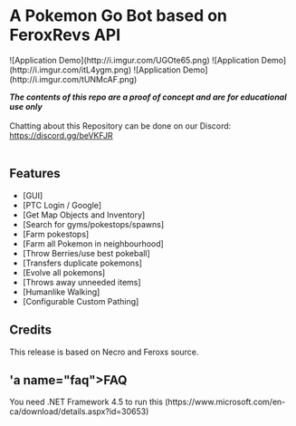 <!-- title -->
<h1>A Pokemon Go Bot based on FeroxRevs API</h1>
![Application Demo](http://i.imgur.com/UGOte65.png)
![Application Demo](http://i.imgur.com/itL4ygm.png)
![Application Demo](http://i.imgur.com/tUNMcAF.png)

<!-- disclaimer -->
<strong><em>The contents of this repo are a proof of concept and are for educational use only</em></strong>
<br/><br/>
Chatting about this Repository can be done on our Discord: https://discord.gg/beVKFJR<br/>
<br/>

<h2><a name="features">Features</a></h2>

 - [GUI]
 - [PTC Login / Google]
 - [Get Map Objects and Inventory]
 - [Search for gyms/pokestops/spawns]
 - [Farm pokestops]
 - [Farm all Pokemon in neighbourhood]
 - [Throw Berries/use best pokeball]
 - [Transfers duplicate pokemons]
 - [Evolve all pokemons]
 - [Throws away unneeded items]
 - [Humanlike Walking]
 - [Configurable Custom Pathing]

<h2><a name="credits">Credits</a></h2>
This release is based on Necro and Feroxs source.

<h2>'a name="faq">FAQ</a></h2>
You need .NET Framework 4.5 to run this (https://www.microsoft.com/en-ca/download/details.aspx?id=30653)
